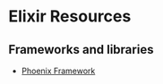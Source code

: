 # Elixir Resources


## Frameworks and libraries

- [Phoenix Framework](https://www.phoenixframework.org/)
